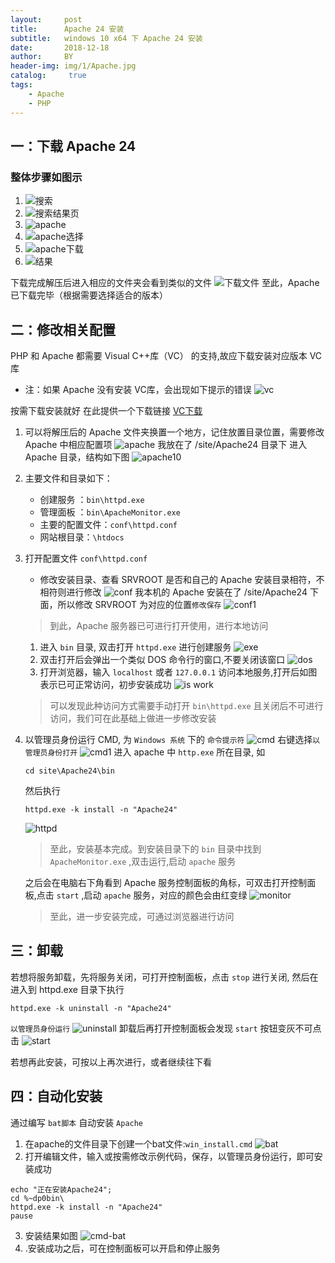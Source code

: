 ```yaml
---
layout:     post
title:      Apache 24 安装
subtitle:   windows 10 x64 下 Apache 24 安装
date:       2018-12-18
author:     BY
header-img: img/1/Apache.jpg
catalog: 	 true
tags:
    - Apache
    - PHP
---
```

## 一：下载 Apache 24
### 整体步骤如图示

1. ![搜索](https://ws2.sinaimg.cn/large/006tNbRwgy1fybvmqquovj31ff0u0hdt.jpg)
2. ![搜索结果页](https://ws4.sinaimg.cn/large/006tNbRwgy1fybvt8lqk0j31220u0wpi.jpg)
3. ![apache](https://ws1.sinaimg.cn/large/006tNbRwgy1fybvuazntsj31mw0u0asg.jpg)
4. ![apache选择](https://ws4.sinaimg.cn/large/006tNbRwgy1fybvuy7a8wj31r50u0aoy.jpg)
5. ![apache下载](https://ws2.sinaimg.cn/large/006tNbRwgy1fybvw0rc0vj315o0u04am.jpg)
6. ![结果](https://ws1.sinaimg.cn/large/006tNbRwgy1fybvwq27xqj31ca0u0gsx.jpg)

下载完成解压后进入相应的文件夹会看到类似的文件
![下载文件](https://ws4.sinaimg.cn/large/006tNbRwgy1fybw3a2t0dj310s0d4q58.jpg)
至此，Apache 已下载完毕（根据需要选择适合的版本）

## 二：修改相关配置
PHP 和 Apache 都需要 Visual C++库（VC） 的支持,故应下载安装对应版本 VC 库
- 注：如果 Apache 没有安装 VC库，会出现如下提示的错误
![vc](https://ws1.sinaimg.cn/large/006tNbRwgy1fybwexk847j30bf03r3yz.jpg)

按需下载安装就好
在此提供一个下载链接 [VC下载](https://www.fujieace.com/jingyan/vc11-vc14-vc15.html)

1. 可以将解压后的 Apache 文件夹换置一个地方，记住放置目录位置，需要修改 Apache 中相应配置项
![apache](https://ws3.sinaimg.cn/large/006tNbRwgy1fyc21tww1ej30y20gqt9h.jpg)
我放在了 /site/Apache24 目录下
进入 Apache 目录，结构如下图
![apache10](https://ws3.sinaimg.cn/large/006tNbRwgy1fyc26v8ycdj30xy0oeqde.jpg)
2. 主要文件和目录如下：
   - 创建服务 ：`bin\httpd.exe`
   - 管理面板 ：`bin\ApacheMonitor.exe`
   - 主要的配置文件：`conf\httpd.conf`
   - 网站根目录：`\htdocs`
3. 打开配置文件 `conf\httpd.conf`
   - 修改安装目录、查看 SRVROOT 是否和自己的 Apache 安装目录相符，不相符则进行修改
   ![conf](https://ws3.sinaimg.cn/large/006tNbRwgy1fyc32jp4t5j30xs0ecq7d.jpg)
   我本机的 Apache 安装在了 /site/Apache24 下面，所以修改 SRVROOT 为对应的位置`修改保存`
   ![conf1](https://ws2.sinaimg.cn/large/006tNbRwgy1fyc3avwwx2j30zq0csgpu.jpg)
   > 到此，Apache 服务器已可进行打开使用，进行本地访问
   
   1. 进入 `bin` 目录, 双击打开 `httpd.exe` 进行创建服务
   ![exe](https://ws2.sinaimg.cn/large/006tNbRwgy1fyc3hbovfaj30xy0nsgzc.jpg)
   2. 双击打开后会弹出一个类似 DOS 命令行的窗口,不要关闭该窗口
   ![dos](https://ws1.sinaimg.cn/large/006tNbRwgy1fyc3j50kdoj31i60rygn1.jpg)
   3. 打开浏览器，输入 `localhost` 或者 `127.0.0.1` 访问本地服务,打开后如图表示已可正常访问，初步安装成功
   ![is work](https://ws2.sinaimg.cn/large/006tNbRwly1fyc3mxtmqtj31oe0u04mh.jpg)
   > 可以发现此种访问方式需要手动打开 `bin\httpd.exe` 且关闭后不可进行访问，我们可在此基础上做进一步修改安装

4. 以管理员身份运行 CMD, 为 `Windows 系统` 下的 `命令提示符`
![cmd](https://ws2.sinaimg.cn/large/006tNbRwly1fyc3xplzlnj30fg0jojzb.jpg)
右键选择`以管理员身份打开`
![cmd1](https://ws4.sinaimg.cn/large/006tNbRwgy1fyc3yv06zhj30x80f8dp2.jpg)
   进入 apache 中 `http.exe` 所在目录, 如 
   ```
   cd site\Apache24\bin
   ```
   然后执行
   ```
   httpd.exe -k install -n "Apache24"
   ```
   ![httpd](https://ws4.sinaimg.cn/large/006tNbRwgy1fyc4a3eogij313a0g2die.jpg)
   
   > 至此，安装基本完成。到安装目录下的 `bin` 目录中找到 `ApacheMonitor.exe` ,双击运行,启动 `apache` 服务

    之后会在电脑右下角看到 Apache 服务控制面板的角标，可双击打开控制面板,点击 `start` ,启动 `apache` 服务，对应的颜色会由红变绿
   ![monitor](https://ws4.sinaimg.cn/large/006tNbRwgy1fyc4fw5uuoj30te0j042h.jpg)
    > 至此，进一步安装完成，可通过浏览器进行访问
    
## 三：卸载
若想将服务卸载，先将服务关闭，可打开控制面板，点击 `stop` 进行关闭, 然后在进入到 httpd.exe 目录下执行
```
httpd.exe -k uninstall -n "Apache24"
```
`以管理员身份运行`
![uninstall](https://ws3.sinaimg.cn/large/006tNbRwgy1fyc4tsz6mcj30rm0c2gnz.jpg)
卸载后再打开控制面板会发现 `start` 按钮变灰不可点击
![start](https://ws2.sinaimg.cn/large/006tNbRwgy1fyc4uqltkij30te0ja77z.jpg)

若想再此安装，可按以上再次进行，或者继续往下看

## 四：自动化安装
通过编写 `bat脚本` 自动安装 `Apache`
1. 在apache的文件目录下创建一个bat文件:`win_install.cmd`
![bat](https://ws1.sinaimg.cn/large/006tNbRwgy1fyc5256mhsj30yi0oyk2g.jpg)
2. 打开编辑文件，输入或按需修改示例代码，保存，以管理员身份运行，即可安装成功
```
echo "正在安装Apache24";
cd %~dp0bin\
httpd.exe -k install -n "Apache24"
pause
```
3. 安装结果如图
![cmd-bat](https://ws1.sinaimg.cn/large/006tNbRwgy1fyc54ptrk1j30yk0ho41p.jpg)
4. .安装成功之后，可在控制面板可以开启和停止服务

